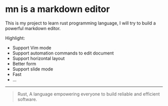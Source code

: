 # mn is a markdown editor
This is my project to learn rust programming language, I will try to build a powerful markdown editor.

Highlight:
* Support Vim mode
* Support automation commands to edit document
* Support horizontal layout
* Better form
* Support slide mode
* Fast
* ...

---

> Rust, A language empowering everyone to build reliable and efficient software.